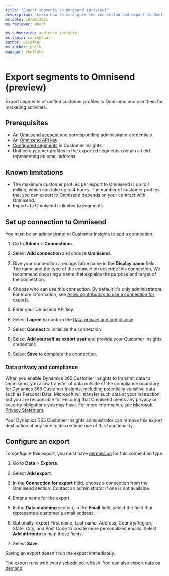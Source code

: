```yaml
---
title: "Export segments to Omnisend (preview)"
description: "Learn how to configure the connection and export to Omnisend."
ms.date: 10/08/2021
ms.reviewer: mhart

ms.subservice: audience-insights
ms.topic: conceptual
author: pkieffer
ms.author: philk
manager: shellyha
---
```


# Export segments to Omnisend (preview)

Export segments of unified customer profiles to Omnisend and use them for marketing activities.

## Prerequisites

- An [Omnisend account](https://www.omnisend.com/) and corresponding administrator credentials.
- An [Omnisend API key](https://support.omnisend.com/en/articles/1061890-generating-api-key)
- [Configured segments](segments.md) in Customer Insights.
- Unified customer profiles in the exported segments contain a field representing an email address.

## Known limitations

- The maximum customer profiles per export to Omnisend is up to 1 million, which can take up to 4 hours. The number of customer profiles that you can export to Omnisend depends on your contract with Omnisend.
- Exports to Omnisend is limited to segments.

## Set up connection to Omnisend

You must be an [administrator](permissions.md) in Customer Insights to add a connection.

1. Go to **Admin** > **Connections**.

1. Select **Add connection** and choose **Omnisend**.

1. Give your connection a recognizable name in the **Display name** field. The name and the type of the connection describe this connection. We recommend choosing a name that explains the purpose and target of the connection.

1. Choose who can use this connection. By default it's only administrators. For more information, see [Allow contributors to use a connection for exports](connections.md#allow-contributors-to-use-a-connection-for-exports).

1. Enter your Omnisend API key.

1. Select **I agree** to confirm the [Data privacy and compliance](#data-privacy-and-compliance).

1. Select **Connect** to initialize the connection.

1. Select **Add yourself as export user** and provide your Customer Insights credentials.

1. Select **Save** to complete the connection.

### Data privacy and compliance

When you enable Dynamics 365 Customer Insights to transmit data to Ommisend, you allow transfer of data outside of the compliance boundary for Dynamics 365 Customer Insights, including potentially sensitive data such as Personal Data. Microsoft will transfer such data at your instruction, but you are responsible for ensuring that Omnisend meets any privacy or security obligations you may have. For more information, see [Microsoft Privacy Statement](https://go.microsoft.com/fwlink/?linkid=396732).

Your Dynamics 365 Customer Insights administrator can remove this export destination at any time to discontinue use of this functionality.

## Configure an export

To configure this export, you must have [permission](export-destinations.md#set-up-a-new-export) for this connection type.

1. Go to **Data** > **Exports**.

1. Select **Add export**.

1. In the **Connection for export** field, choose a connection from the Omnisend section. Contact an administrator if one is not available.

1. Enter a name for the export.

1. In the **Data matching** section, in the **Email** field, select the field that represents a customer's email address.

1. Optionally, export First name, Last name, Address, Country/Region, State, City, and Post Code to create more personalized emails. Select **Add attribute** to map these fields.

1. Select **Save**.

Saving an export doesn't run the export immediately.

The export runs with every [scheduled refresh](system.md#schedule-tab). You can also [export data on demand](export-destinations.md#run-exports-on-demand). 

